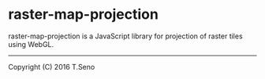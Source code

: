 raster-map-projection
==============
raster-map-projection is a JavaScript library for projection of raster tiles using WebGL.

----
Copyright (C) 2016 T.Seno
